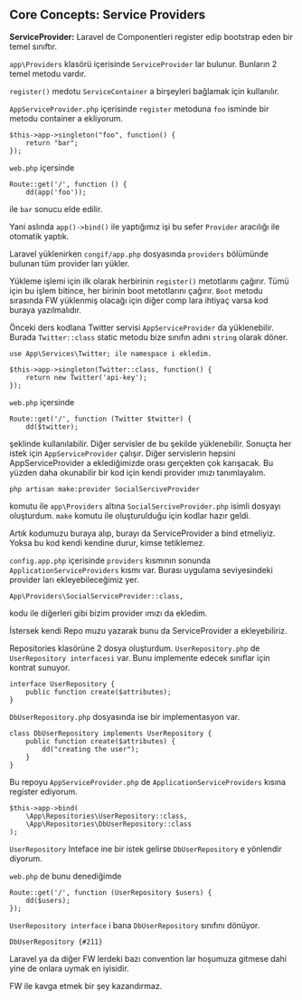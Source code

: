 ## Core Concepts: Service Providers ##

__ServiceProvider:__ Laravel de Componentleri register edip bootstrap eden bir temel sınıftır.
 
`app\Providers` klasörü içerisinde `ServiceProvider` lar bulunur. Bunların 2 temel metodu vardır.

`register()` medotu `ServiceContainer` a birşeyleri bağlamak için kullanılır.

`AppServiceProvider.php` içerisinde `register` metoduna `foo` isminde bir metodu container a ekliyorum.

```
$this->app->singleton("foo", function() {
    return "bar";
});
```

`web.php` içersinde

```
Route::get('/', function () {
    dd(app('foo'));
```

ile `bar` sonucu elde edilir.

Yani aslında `app()->bind()` ile yaptığımız işi bu sefer `Provider` aracılığı ile otomatik yaptık.

Laravel yüklenirken `congif/app.php` dosyasında `providers` bölümünde bulunan tüm provider ları yükler.

Yükleme işlemi için ilk olarak herbirinin `register()` metotlarını çağırır. 
Tümü için bu işlem bitince, her birinin boot metotlarını çağırır. 
`Boot` metodu sırasında FW yüklenmiş olacağı için diğer comp lara ihtiyaç varsa kod buraya yazılmalıdır.

Önceki ders kodlana Twitter servisi `AppServiceProvider` da yüklenebilir.
Burada `Twitter::class` static metodu bize sınıfın adını `string` olarak döner.

```
use App\Services\Twitter; ile namespace i ekledim.

$this->app->singleton(Twitter::class, function() {
    return new Twitter('api-key');
});
```

`web.php` içersinde

```
Route::get('/', function (Twitter $twitter) {
    dd($twitter);
```
şeklinde kullanılabilir. Diğer servisler de bu şekilde yüklenebilir. Sonuçta her istek için `AppServiceProvider` çalışır.
Diğer servislerin hepsini AppServiceProvider a eklediğimizde orası gerçekten çok karışacak. 
Bu yüzden daha okunabilir bir kod için kendi provider ımızı tanımlayalım.

`php artisan make:provider SocialSerciveProvider`

komutu ile `app\Providers` altına `SocialSerciveProvider.php` isimli dosyayı oluşturdum. 
`make` komutu ile oluşturulduğu için kodlar hazır geldi.

Artık kodumuzu buraya alıp, burayı da ServiceProvider a bind etmeliyiz. 
Yoksa bu kod kendi kendine durur, kimse tetiklemez.

`config.app.php` içerisinde `providers` kısmının sonunda `ApplicationServiceProviders` kısmı var. 
Burası uygulama seviyesindeki provider ları ekleyebileceğimiz yer.

`App\Providers\SocialServiceProvider::class,`

kodu ile diğerleri gibi bizim provider ımızı da ekledim.

İstersek kendi Repo muzu yazarak bunu da ServiceProvider a ekleyebiliriz. 

Repositories klasörüne 2 dosya oluşturdum.
`UserRepository.php` de `UserRepository interfacesi` var. Bunu implemente edecek sınıflar için kontrat sunuyor.

```
interface UserRepository {
    public function create($attributes);
}
```

`DbUserRepository.php` dosyasında ise bir implementasyon var.

```
class DbUserRepository implements UserRepository {
    public function create($attributes) {
        dd("creating the user");
    }
}
```

Bu repoyu `AppServiceProvider.php` de `ApplicationServiceProviders` kısına register ediyorum.

```
$this->app->bind(
    \App\Repositories\UserRepository::class,
    \App\Repositories\DbUserRepository::class
);
```

`UserRepository` Inteface ine bir istek gelirse `DbUserRepository` e yönlendir diyorum.

`web.php` de bunu denediğimde

```
Route::get('/', function (UserRepository $users) {
    dd($users);
});
```

`UserRepository interface` i bana `DbUserRepository` sınıfını dönüyor.

`DbUserRepository {#211}`

Laravel ya da diğer FW lerdeki bazı convention lar hoşumuza gitmese dahi yine de onlara uymak en iyisidir.

FW ile kavga etmek bir şey kazandırmaz. 